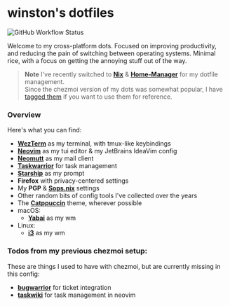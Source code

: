 # winston's dotfiles

![GitHub Workflow Status](https://img.shields.io/github/actions/workflow/status/nekowinston/dotfiles/check.yml?label=flake%20check&logo=nixos&logoColor=%23fff&style=flat-square)

Welcome to my cross-platform dots. Focused on improving productivity, and reducing the pain of switching between operating systems. Minimal rice, with a focus on getting the annoying stuff out of the way.

> **Note**
> I've recently switched to **[Nix](https://nixos.org)** & **[Home-Manager](https://github.com/nix-community/home-manager)** for my dotfile management.\
> Since the chezmoi version of my dots was somewhat popular, I have [tagged them](https://github.com/nekowinston/dotfiles/tree/chezmoi) if you want to use them for reference.

### Overview

Here's what you can find:

- **[WezTerm](https://wezfurlong.org/wezterm/)** as my terminal, with tmux-like keybindings
- **[Neovim](https://neovim.io)** as my tui editor & my JetBrains IdeaVim config
- **[Neomutt](http://www.neomutt.org)** as my mail client
- **[Taskwarrior](https://taskwarrior.org)** for task management
- **[Starship](https://starship.rs)** as my prompt
- **Firefox** with privacy-centered settings
- My **PGP** & **[Sops.nix](https://github.com/Mic92/sops-nix)** settings
- Other random bits of config tools I've collected over the years
- The **[Catppuccin](https://github.com/catppuccin)** theme, wherever possible
- macOS:
  - **[Yabai](https://github.com/koekeishiya/yabai)** as my wm
- Linux:
  - **[i3](https://i3wm.org)** as my wm

### Todos from my previous chezmoi setup:

These are things I used to have with chezmoi, but are currently missing in this config:

- **[bugwarrior](https://github.com/ralphbean/bugwarrior)** for ticket integration
- **[taskwiki](https://github.com/tools-life/taskwiki)** for task management in neovim
